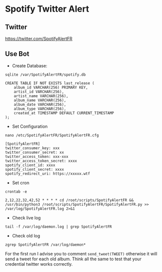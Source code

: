 # Spotify Twitter Alert

## Twitter

https://twitter.com/SpotifyAlertFR

## Use Bot

- Create Database:

```
sqlite /var/SpotifyAlertFR/spotify.db
```

```
CREATE TABLE IF NOT EXISTS last_release (
    album_id VARCHAR(256) PRIMARY KEY,
    artist_id VARCHAR(256),
    artist_name VARCHAR(256),
    album_name VARCHAR(256),
    album_date VARCHAR(256),
    album_type VARCHAR(256),
    created_at TIMESTAMP DEFAULT CURRENT_TIMESTAMP
);
```


- Set Configuration

```
nano /etc/SpotifyAlertFR/SpotifyAlertFR.cfg
```

```
[SpotifyAlertFR]
twitter_consumer_key: xxx
twitter_consumer_secret: xx
twitter_access_token: xxx-xxx
twitter_access_token_secret: xxxx
spotify_client_id: xxxx
spotify_client_secret: xxxx
spotify_redirect_uri: https://xxxxx.wtf
```

- Set cron

```
crontab -e
```

```
2,12,22,32,42,52 * * * * cd /root/scripts/SpotifyAlertFR && /usr/bin/python3 /root/scripts/SpotifyAlertFR/SpotifyAlertFR.py >> /var/log/SpotifyAlertFR.log 2>&1
```

- Check live log

```
tail -f /var/log/daemon.log | grep SpotifyAlertFR
```

- Check old log

```
zgrep SpotifyAlertFR /var/log/daemon*
```


For the first run I advise you to comment `send_tweet(TWEET)` otherwise it will send a tweet for each old album. Think all the same to test that your credential twitter works correctly.
